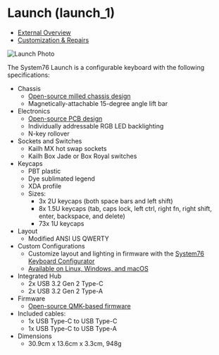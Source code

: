 # Launch (launch_1)

- [External Overview](./external-overview.md)
- [Customization & Repairs](./repairs.md)

![Launch Photo](./img/launch.png)

The System76 Launch is a configurable keyboard with the following specifications:

- Chassis
  - [Open-source milled chassis design](https://github.com/system76/launch/tree/master/chassis)
  - Magnetically-attachable 15-degree angle lift bar
- Electronics
  - [Open-source PCB design](https://github.com/system76/launch/tree/master/pcb)
  - Individually addressable RGB LED backlighting
  - N-key rollover
- Sockets and Switches
  - Kailh MX hot swap sockets
  - Kailh Box Jade or Box Royal switches
- Keycaps
  - PBT plastic
  - Dye sublimated legend
  - XDA profile
  - Sizes:
    - 3x 2U keycaps (both space bars and left shift)
    - 8x 1.5U keycaps (tab, caps lock, left ctrl, right fn, right shift, enter, backspace, and delete)
    - 73x 1U keycaps
- Layout
  - Modified ANSI US QWERTY
- Custom Configurations
  - Customize layout and lighting in firmware with the [System76 Keyboard Configurator](https://github.com/pop-os/keyboard-configurator)
  - [Available on Linux, Windows, and macOS](https://system76.com/accessories/launch/download)
- Integrated Hub
  - 2x USB 3.2 Gen 2 Type-C
  - 2x USB 3.2 Gen 2 Type-A
- Firmware
  - [Open-source QMK-based firmware](https://github.com/system76/qmk_firmware/tree/master/keyboards/system76/launch_1/)
- Included cables:
  - 1x USB Type-C to USB Type-C
  - 1x USB Type-C to USB Type-A
- Dimensions
  - 30.9cm x 13.6cm x 3.3cm, 948g
